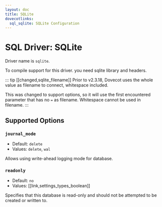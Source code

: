 ```yaml
---
layout: doc
title: SQLite
dovecotlinks:
  sql_sqlite: SQLite Configuration
---
```


# SQL Driver: SQLite

Driver name is `sqlite`.

To compile support for this driver. you need sqlite library and headers.

::: tip [[changed,sqlite_filename]]
Prior to v2.3.18, Dovecot uses the whole value as filename to connect,
whitespace included.

This was changed to support options, so it will use the first encountered
parameter that has no `=` as filename. Whitespace cannot be used in
filename.
:::

## Supported Options

### `journal_mode`

* Default: `delete`
* Values: `delete`, `wal`

Allows using write-ahead logging mode for database.

### `readonly`

* Default: `no`
* Values: [[link,settings_types_boolean]]

Specifies that this database is read-only and should not be attempted to be
created or written to.
